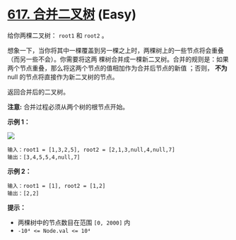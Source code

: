 # [617. 合并二叉树][link] (Easy)

[link]: https://leetcode.cn/problems/merge-two-binary-trees/

给你两棵二叉树： `root1` 和 `root2` 。

想象一下，当你将其中一棵覆盖到另一棵之上时，两棵树上的一些节点将会重叠（而另一些不会）。你需要将这两
棵树合并成一棵新二叉树。合并的规则是：如果两个节点重叠，那么将这两个节点的值相加作为合并后节点的新值
；否则， **不为** null 的节点将直接作为新二叉树的节点。

返回合并后的二叉树。

**注意:** 合并过程必须从两个树的根节点开始。

**示例 1：**

![](https://assets.leetcode.com/uploads/2021/02/05/merge.jpg)

```
输入：root1 = [1,3,2,5], root2 = [2,1,3,null,4,null,7]
输出：[3,4,5,5,4,null,7]

```

**示例 2：**

```
输入：root1 = [1], root2 = [1,2]
输出：[2,2]

```

**提示：**

- 两棵树中的节点数目在范围 `[0, 2000]` 内
- `-10⁴ <= Node.val <= 10⁴`
